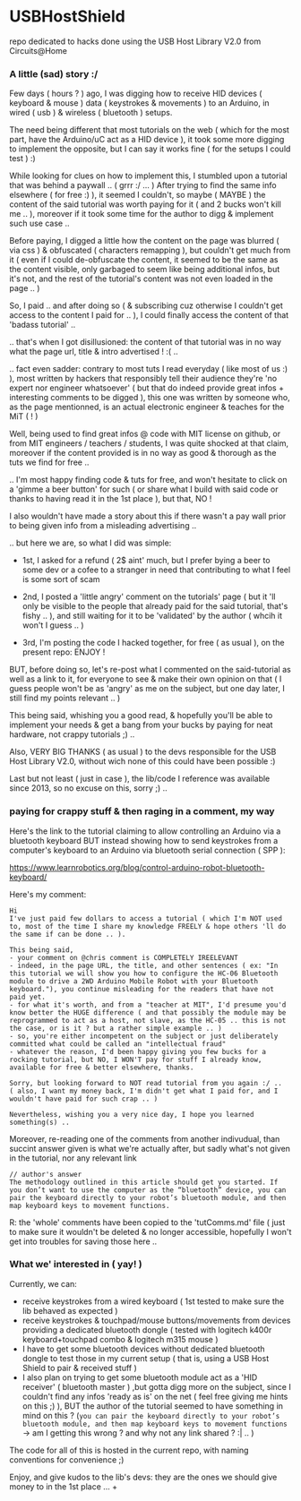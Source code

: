 # USBHostShield
repo dedicated to hacks done using the USB Host Library V2.0 from Circuits@Home

### A little (sad) story :/
Few days ( hours ? ) ago, I was digging how to receive HID devices ( keyboard & mouse ) data ( keystrokes & movements ) to an Arduino, in wired ( usb ) & wireless ( bluetooth ) setups.

The need being different that most tutorials on the web ( which for the most part, have the Arduino/uC act as a HID device ), it took some more digging to implement the opposite, but I can say it works fine ( for the setups I could test ) :)

While looking for clues on how to implement this, I stumbled upon a tutorial that was behind a paywall .. ( grrr :/ ... )
After trying to find the same info elsewhere ( for free :) ), it seemed I couldn't, so maybe ( MAYBE ) the content of the said tutorial was worth paying for it ( and 2 bucks won't kill me .. ), moreover if it took some time for the author to digg & implement such use case ..

Before paying, I digged a little how the content on the page was blurred ( via css ) & obfuscated ( characters remapping ), but couldn't get much from it ( even if I could de-obfuscate the content, it seemed to be the same as the content visible, only garbaged to seem like being additional infos, but it's not, and the rest of the tutorial's content was not even loaded in the page .. )

So, I paid .. and after doing so ( & subscribing cuz otherwise I couldn't get access to the content I paid for .. ), I could finally access the content of that 'badass tutorial' ..

.. that's when I got disillusioned: the content of that tutorial was in no way what the page url, title & intro advertised ! :( ..

.. fact even sadder: contrary to most tuts I read everyday ( like most of us :) ), most written by hackers that responsibly tell their audience they're 'no expert nor engineer whatsoever' ( but that do indeed provide great infos + interesting comments to be digged ), this one was written by someone who, as the page mentionned, is an actual electronic engineer & teaches for the MiT ( ! )

Well, being used to find great infos @ code with MIT license on github, or from MIT engineers / teachers / students, I was quite shocked at that claim, moreover if the content provided is in no way as good & thorough as the tuts we find for free ..

.. I'm most happy finding code & tuts for free, and won't hesitate to click on a 'gimme a beer button' for such ( or share what I build with said code or thanks to having read it in the 1st place ), but that, NO !

I also wouldn't have made a story about this if there wasn't a pay wall prior to being given info from a misleading advertising ..

.. but here we are, so what I did was simple:

- 1st, I asked for a refund ( 2$ aint' much, but I prefer bying a beer to some dev or a cofee to a stranger in need that contributing to what I feel is some sort of scam

- 2nd, I posted a 'little angry' comment on the tutorials' page ( but it 'll only be visible to the people that already paid for the said tutorial, that's fishy .. ), and still waiting for it to be 'validated' by the author ( whcih it won't I guess .. )

- 3rd, I'm posting the code I hacked together, for free ( as usual ), on the present repo: ENJOY !

BUT, before doing so, let's re-post what I commented on the said-tutorial as well as a link to it, for everyone to see & make their own opinion on that ( I guess people won't be as 'angry' as me on the subject, but one day later, I still find my points relevant .. )

This being said, whishing you a good read, & hopefully you'll be able to implement your needs & get a bang from your bucks by paying for neat hardware, not crappy tutorials ;) ..

Also, VERY BIG THANKS ( as usual ) to the devs responsible for the USB Host Library V2.0, without wich none of this could have been possible :)

Last but not least ( just in case ), the lib/code I reference was available since 2013, so no excuse on this, sorry ;) ..

### paying for crappy stuff & then raging in a comment, my way

Here's the link to the tutorial claiming to allow controlling an Arduino via a bluetooth keyboard BUT instead showing how to send keystrokes from a computer's keyboard to an Arduino via bluetooth serial connection ( SPP ):

https://www.learnrobotics.org/blog/control-arduino-robot-bluetooth-keyboard/

Here's my comment:
```
Hi
I've just paid few dollars to access a tutorial ( which I'm NOT used to, most of the time I share my knowledge FREELY & hope others 'll do the same if can be done .. ).

This being said,
- your comment on @chris comment is COMPLETELY IREELEVANT
- indeed, in the page URL, the title, and other sentences ( ex: "In this tutorial we will show you how to configure the HC-06 Bluetooth module to drive a 2WD Arduino Mobile Robot with your Bluetooth keyboard."), you continue misleading for the readers that have not paid yet.
- for what it's worth, and from a "teacher at MIT", I'd presume you'd know better the HUGE difference ( and that possibly the module may be reprogrammed to act as a host, not slave, as the HC-05 .. this is not the case, or is it ? but a rather simple example .. )
- so, you're either incompetent on the subject or just deliberately committed what could be called an "intellectual fraud"
- whatever the reason, I'd been happy giving you few bucks for a rocking tutorial, but NO, I WON'T pay for stuff I already know, available for free & better elsewhere, thanks.

Sorry, but looking forward to NOT read tutorial from you again :/ ..
( also, I want my money back, I'm didn't get what I paid for, and I wouldn't have paid for such crap .. )

Nevertheless, wishing you a very nice day, I hope you learned something(s) ..
```

Moreover, re-reading one of the comments from another indivudual, than succint answer given is what we're actually after, but sadly what's not given in the tutorial, nor any relevant link
```
// author's answer
The methodology outlined in this article should get you started. If you don’t want to use the computer as the “bluetooth” device, you can pair the keyboard directly to your robot’s bluetooth module, and then map keyboard keys to movement functions.
```

R: the 'whole' comments have been copied to the 'tutComms.md' file ( just to make sure it wouldn't be deleted & no longer accessible, hopefully I won't get into troubles for saving those here ..

### What we' interested in ( yay! )

Currently, we can:
- receive keystrokes from a wired keyboard ( 1st tested to make sure the lib behaved as expected )
- receive keystrokes & touchpad/mouse buttons/movements from devices providing a dedicated bluetooth dongle
  ( tested with logitech k400r keyboard+touchpad combo & logitech m315 mouse )
- I have to get some bluetooth devices without dedicated bluetooth dongle to test those in my current setup ( that is, using a USB Host Shield to pair & received stuff )
- I also plan on trying to get some bluetooth module act as a 'HID receiver' ( bluetooth master ) ,but gotta digg more on the subject, since I couldn't find any infos 'ready as is' on the net ( feel free giving me hints on this ;) ), BUT the author of the tutorial seemed to have something in mind on this ? (```you can pair the keyboard directly to your robot’s bluetooth module, and then map keyboard keys to movement functions``` -> am I getting this wrong ? and why not any link shared ? :| .. )

The code for all of this is hosted in the current repo, with naming conventions for convenience ;)

Enjoy, and give kudos to the lib's devs: they are the ones we should give money to in the 1st place ...
+
